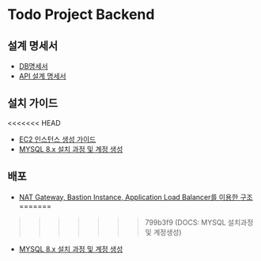 # Todo Project Backend

## 설계 명세서

- [DB명세서](./plan/DB명세서,API설계.md)
- [API 설계 명세서](./plan/EC2%20서버%20생성.md)

## 설치 가이드
<<<<<<< HEAD

- [EC2 인스턴스 생성 가이드](./plan/EC2%20서버%20생성.md)
- [MYSQL 8.x 설치 과정 및 계정 생성](./plan/MYSQL설치과정.md)


## 배포
- [NAT Gateway, Bastion Instance, Application Load Balancer를 이용한 구조](./plan/AWS인스턴스구성.md)
=======
>>>>>>> 799b3f9 (DOCS: MYSQL 설치과정 및 계정생성)

- [MYSQL 8.x 설치 과정 및 계정 생성](./plan/MYSQL설치과정.md)
